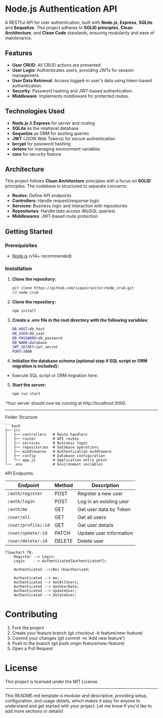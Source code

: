 # Node.js Authentication API

A RESTful API for user authentication, built with **Node.js**, **Express**, **SQLite** and **Sequelize**. This project adheres to **SOLID principles**, **Clean Architecture**, and **Clean Code** standards, ensuring modularity and ease of maintenance.

## Features

- **User CRUD**: All CRUD actions are presented.
- **User Login**: Authenticates users, providing JWTs for session management.
- **User Data Retrieval**: Access logged-in user's data using token-based authentication.
- **Security**: Password hashing and JWT-based authentication.
- **Middleware**: Implements middleware for protected routes.

## Technologies Used

- **Node.js** & **Express** for server and routing
- **SQLite** as the relational database
- **Sequelize** as ORM for assiting queries
- **JWT** (JSON Web Tokens) for secure authentication
- **bcrypt** for password hashing
- **dotenv** for managing environment variables
- **cors** for security feature

## Architecture

This project follows **Clean Architecture** principles with a focus on **SOLID** principles. The codebase is structured to separate concerns:

- **Routes**: Define API endpoints
- **Controllers**: Handle request/response logic
- **Services**: Business logic and interaction with repositories
- **Repositories**: Handle data access (MySQL queries)
- **Middlewares**: JWT-based route protection

## Getting Started

### Prerequisites

- [Node.js](https://nodejs.org/) (v14+ recommended)

### Installation

1. **Clone the repository:**
   ```bash
   git clone https://github.com/siqueiravitor/node_crud.git
   cd node_crud

2. **Clone the repository:**
    ```bash
    npm install

3. **Create a .env file in the root directory with the following variables:**
    ```bash
    DB_HOST=db_host
    DB_USER=db_user
    DB_PASSWORD=db_password
    DB_NAME=database
    JWT_SECRET=jwt_secret
    PORT=3000

4. **Initialize the database schema (optional step if SQL script or ORM migration is included):**
- Execute SQL script or ORM migration here.

5. **Start the server:**

    ```bash
    npm run start

-Your server should now be running at http://localhost:3000.

---

Folder Structure

    ```bash
    ├── src
    │   ├── controllers   # Route handlers
    │   ├── routes        # API routes
    │   ├── services      # Business logic
    │   ├── repositories  # Database operations
    │   ├── middlewares   # Authentication middleware
    │   ├── config        # Database configuration
    │   └── app.js        # Application entry point
    └── .env              # Environment variables

 

API Endpoints

| Endpoint             | Method  | Description             |
| -------------------- | ------- | ----------------------- |
| `/auth/register`     |  POST   | Register a new user     |
| `/auth/login`        |  POST   | Log in an existing user |
| `/auth/me`           |  GET    | Get user data by Token  |
| `/user/all`          |  GET    | Get all users           |
| `/user/profile/:id`  |  GET    | Get user details        |
| `/user/update/:id`   |  PATCH  | Update user information |
| `/user/delete/:id`   |  DELETE | Delete user             |

```mermaid
flowchart TB;
    Register --> Login;
    Login    --> Authenticated{Authenticated?};

    Authenticated -->|No| Unauthorized;

    Authenticated --> me;
    Authenticated --> GetAllUsers;
    Authenticated --> GetUserData;
    Authenticated --> UpdateUser;
    Authenticated --> DeleteUser;
```
 

# Contributing
1. Fork the project
2. Create your feature branch (git checkout -b feature/new-feature)
3. Commit your changes (git commit -m 'Add new feature')
4. Push to the branch (git push origin feature/new-feature)
4. Open a Pull Request

# License
This project is licensed under the MIT License.


---

This README.md template is modular and descriptive, providing setup, configuration, and usage details, which makes it easy for anyone to understand and get started with your project. Let me know if you'd like to add more sections or details!
